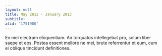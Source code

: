 ```yaml
---
layout: null
title: May 2012 - January 2013
subtitle:
atid: "1751900"
---
```

Ex mei electram eloquentiam. An torquatos intellegebat pro, solum liber saepe et eos. Postea essent meliore ne mei, brute referrentur et eum, cum ei oblique tincidunt definitiones.